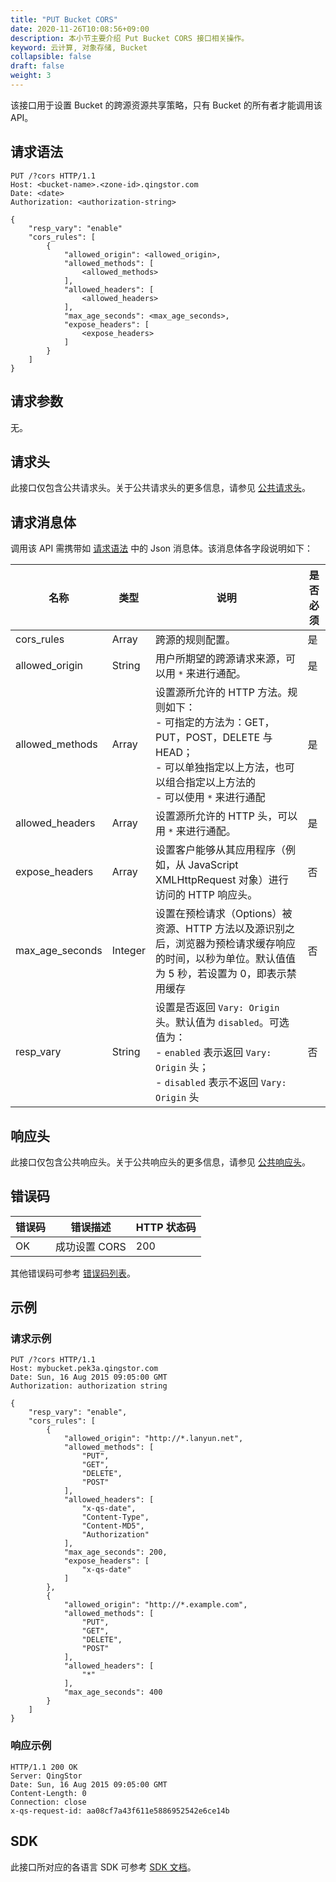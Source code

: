 ```yaml
---
title: "PUT Bucket CORS"
date: 2020-11-26T10:08:56+09:00
description: 本小节主要介绍 Put Bucket CORS 接口相关操作。
keyword: 云计算, 对象存储, Bucket
collapsible: false
draft: false
weight: 3
---
```


该接口用于设置 Bucket 的跨源资源共享策略，只有 Bucket 的所有者才能调用该 API。

## 请求语法

```http
PUT /?cors HTTP/1.1
Host: <bucket-name>.<zone-id>.qingstor.com
Date: <date>
Authorization: <authorization-string>

{
    "resp_vary": "enable"
    "cors_rules": [
        {
            "allowed_origin": <allowed_origin>,
            "allowed_methods": [
                <allowed_methods>
            ],
            "allowed_headers": [
                <allowed_headers>
            ],
            "max_age_seconds": <max_age_seconds>,
            "expose_headers": [
                <expose_headers>
            ]
        }
    ]
}
```

## 请求参数

无。

## 请求头

此接口仅包含公共请求头。关于公共请求头的更多信息，请参见 [公共请求头](/storage/object-storage/api/common_header/#请求头字段-request-header)。

## 请求消息体

调用该 API 需携带如 [请求语法](#请求语法) 中的 Json 消息体。该消息体各字段说明如下：

| 名称 | 类型 | 说明 | 是否必须 |
| --- | --- | --- | --- |
| cors_rules | Array | 跨源的规则配置。 | 是 |
| allowed_origin | String | 用户所期望的跨源请求来源，可以用 `*` 来进行通配。 | 是 |
| allowed_methods | Array | 设置源所允许的 HTTP 方法。规则如下：<br>- 可指定的方法为：GET，PUT，POST，DELETE 与 HEAD； <br>- 可以单独指定以上方法，也可以组合指定以上方法的 <br>- 可以使用 `*` 来进行通配 | 是 |
| allowed_headers | Array | 设置源所允许的 HTTP 头，可以用 `*` 来进行通配。 | 是 |
| expose_headers | Array | 设置客户能够从其应用程序（例如，从 JavaScript XMLHttpRequest 对象）进行访问的 HTTP 响应头。 | 否 |
| max_age_seconds | Integer | 设置在预检请求（Options）被资源、HTTP 方法以及源识别之后，浏览器为预检请求缓存响应的时间，以秒为单位。默认值值为 5 秒，若设置为 0，即表示禁用缓存| 否 |
| resp_vary | String | 设置是否返回 `Vary: Origin`头。默认值为 `disabled`。可选值为：<br>- `enabled` 表示返回 `Vary: Origin` 头； <br>- `disabled` 表示不返回 `Vary: Origin` 头| 否 |


## 响应头

此接口仅包含公共响应头。关于公共响应头的更多信息，请参见 [公共响应头](/storage/object-storage/api/common_header/#响应头字段-response-header)。

## 错误码

| 错误码 | 错误描述 | HTTP 状态码 |
| --- | --- | --- |
| OK | 成功设置 CORS | 200 |

其他错误码可参考 [错误码列表](/storage/object-storage/api/error_code/#错误码列表)。

## 示例

### 请求示例

```http
PUT /?cors HTTP/1.1
Host: mybucket.pek3a.qingstor.com
Date: Sun, 16 Aug 2015 09:05:00 GMT
Authorization: authorization string

{
    "resp_vary": "enable",
    "cors_rules": [
        {
            "allowed_origin": "http://*.lanyun.net",
            "allowed_methods": [
                "PUT",
                "GET",
                "DELETE",
                "POST"
            ],
            "allowed_headers": [
                "x-qs-date",
                "Content-Type",
                "Content-MD5",
                "Authorization"
            ],
            "max_age_seconds": 200,
            "expose_headers": [
                "x-qs-date"
            ]
        },
        {
            "allowed_origin": "http://*.example.com",
            "allowed_methods": [
                "PUT",
                "GET",
                "DELETE",
                "POST"
            ],
            "allowed_headers": [
                "*"
            ],
            "max_age_seconds": 400
        }
    ]
}
```

### 响应示例

```http
HTTP/1.1 200 OK
Server: QingStor
Date: Sun, 16 Aug 2015 09:05:00 GMT
Content-Length: 0
Connection: close
x-qs-request-id: aa08cf7a43f611e5886952542e6ce14b
```


## SDK

此接口所对应的各语言 SDK 可参考 [SDK 文档](/storage/object-storage/sdk/)。
